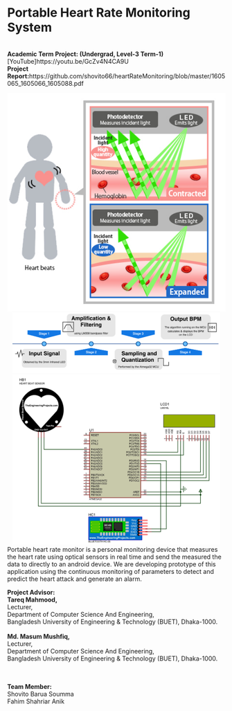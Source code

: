 <h1>Portable Heart Rate Monitoring System</h1> <br>
<b>Academic Term Project: (Undergrad, Level-3 Term-1)</b><br>
[YouTube]https://youtu.be/GcZv4N4CA9U <br>
<b>Project Report:</b>https://github.com/shovito66/heartRateMonitoring/blob/master/1605065_1605066_1605088.pdf
<p> 
 <center>
 <img src="https://github.com/shovito66/heartRateMonitoring/blob/master/sensing.jpg" width="600" title="Reflection of IR LED light from the blood vessels "> <br> 
  <img src="https://github.com/shovito66/heartRateMonitoring/blob/master/block_summary.png" width="480" title="Proposed Solution">
  <img src="https://github.com/shovito66/heartRateMonitoring/blob/master/circuit.jpg" width="480" title="Implementation of overall system">
  </center>
Portable heart rate monitor is a personal monitoring device that measures the heart rate using optical sensors in real time and send the measured the data to directly to an android device. We are developing prototype of this application using the continuous monitoring of parameters to detect and predict the heart attack and generate an alarm.


<b>Project Advisor: </b><br>
<b>Tareq Mahmood,</b><br>
Lecturer, <br>
Department of Computer Science And Engineering,<br>
Bangladesh University of Engineering & Technology (BUET), Dhaka-1000.<br>
<br>
<b>Md. Masum Mushfiq,</b><br>
Lecturer, <br>
Department of Computer Science And Engineering,<br>
Bangladesh University of Engineering & Technology (BUET), Dhaka-1000.<br>

<br><br>
<b>Team Member:</b><br>
Shovito Barua Soumma<br>
Fahim Shahriar Anik<br>
